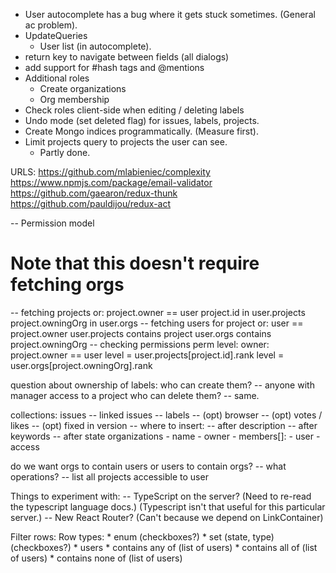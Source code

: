 * User autocomplete has a bug where it gets stuck sometimes. (General ac problem).
* UpdateQueries
  * User list (in autocomplete).
* return key to navigate between fields (all dialogs)
* add support for #hash tags and @mentions
* Additional roles
  * Create organizations
  * Org membership
* Check roles client-side when editing / deleting labels
* Undo mode (set deleted flag) for issues, labels, projects.
* Create Mongo indices programmatically. (Measure first).
* Limit projects query to projects the user can see.
  * Partly done.

URLS:
  https://github.com/mlabieniec/complexity
  https://www.npmjs.com/package/email-validator
  https://github.com/gaearon/redux-thunk
  https://github.com/pauldijou/redux-act

-- Permission model
  # Note that this doesn't require fetching orgs
  -- fetching projects
    or:
      project.owner == user
      project.id in user.projects
      project.owningOrg in user.orgs
  -- fetching users for project
    or:
      user == project.owner
      user.projects contains project
      user.orgs contains project.owningOrg
  -- checking permissions
    perm level:
      owner: project.owner == user
      level = user.projects[project.id].rank
      level = user.orgs[project.owningOrg].rank

question about ownership of labels: who can create them?
  -- anyone with manager access to a project
who can delete them?
  -- same.

collections:
  issues
    -- linked issues
    -- labels
    -- (opt) browser
    -- (opt) votes / likes
    -- (opt) fixed in version
    -- where to insert:
       -- after description
       -- after keywords
       -- after state
  organizations
    - name
    - owner
    - members[]:
      - user
      - access

do we want orgs to contain users or users to contain orgs?
  -- what operations?
    -- list all projects accessible to user

Things to experiment with:
  -- TypeScript on the server? (Need to re-read the typescript language docs.)
    (Typescript isn't that useful for this particular server.)
  -- New React Router? (Can't because we depend on LinkContainer)

Filter rows:
  Row types:
    * enum (checkboxes?)
    * set (state, type) (checkboxes?)
    * users
      * contains any of (list of users)
      * contains all of (list of users)
      * contains none of (list of users)
